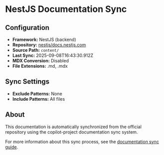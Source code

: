 # NestJS Documentation Sync

## Configuration
- **Framework:** NestJS (backend)
- **Repository:** [nestjs/docs.nestjs.com](https://github.com/nestjs/docs.nestjs.com)
- **Source Path:** `content/`
- **Last Sync:** 2025-09-08T16:43:30.912Z
- **MDX Conversion:** Disabled
- **File Extensions:** .md, .mdx

## Sync Settings
- **Exclude Patterns:** None
- **Include Patterns:** All files

## About
This documentation is automatically synchronized from the official repository using the copilot-project documentation sync system.

For more information about this sync process, see the [documentation sync guide](../documentation-sync.md).

